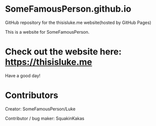 # SomeFamousPerson.github.io
GitHub repository for the thisisluke.me website(hosted by GitHub Pages)

This is a website for SomeFamousPerson.

# Check out the website here: https://thisisluke.me

Have a good day!

# Contributors
Creator: SomeFamousPerson/Luke

Contributor / bug maker: SquakinKakas
